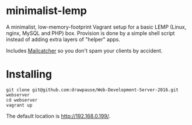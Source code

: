 # minimalist-lemp
A minimalist, low-memory-footprint Vagrant setup for a basic LEMP (Linux, nginx, MySQL and PHP) box.
Provision is done by a simple shell script instead of adding extra layers of "helper" apps.

Includes [Mailcatcher](http://mailcatcher.me/) so you don't spam your clients by accident.

# Installing
```
git clone git@github.com:drawpause/Web-Development-Server-2016.git webserver
cd webserver
vagrant up
```

The default location is http://192.168.0.199/.
